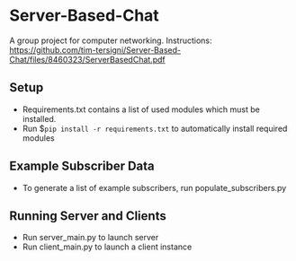 # Server-Based-Chat
A group project for computer networking.
Instructions: https://github.com/tim-tersigni/Server-Based-Chat/files/8460323/ServerBasedChat.pdf

## Setup
- Requirements.txt contains a list of used modules which must be installed.
- Run $```pip install -r requirements.txt``` to automatically install required modules

## Example Subscriber Data
- To generate a list of example subscribers, run populate_subscribers.py

## Running Server and Clients
- Run server_main.py to launch server
- Run client_main.py to launch a client instance